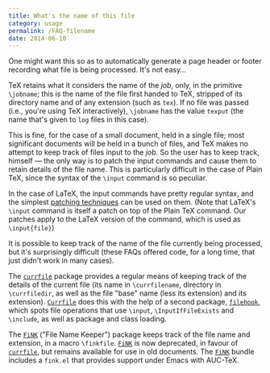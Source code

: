 ```yaml
---
title: What's the name of this file
category: usage
permalink: /FAQ-filename
date: 2014-06-10
---
```


One might want this so as to automatically generate a page header or
footer recording what file is being processed.  It's not easy&hellip;

TeX retains what it considers the name of the _job_, only, in
the primitive `\jobname`; this is the name of the file first
handed to TeX, stripped of its directory name and of any extension
(such as `tex`).  If no file was passed (i.e., you're using
TeX interactively), `\jobname` has the value `texput`
(the name that's given to `log` files in this case).

This is fine, for the case of a small document, held in a single file;
most significant documents will be held in a bunch of files, and
TeX makes no attempt to keep track of files input to the
_job_.  So the user has to keep track, himself&nbsp;&mdash; the only way
is to patch the input commands and cause them to retain details of the
file name.  This is particularly difficult in the case of Plain TeX,
since the syntax of the `\input` command is so peculiar.

In the case of LaTeX, the input commands have pretty regular
syntax, and the simplest [patching techniques](FAQ-patch) can be
used on them.  (Note that LaTeX's `\input` command is itself a
patch on top of the Plain TeX command.  Our patches apply to the
LaTeX version of the command, which is used as `\input{file}`)

It is possible to keep track of the name of the file currently being
processed, but it's surprisingly difficult (these FAQs offered
code, for a long time, that just didn't work in many cases).

The [`currfile`](https://ctan.org/pkg/currfile) package provides a regular means of keeping
track of the details of the current file (its name in
`\currfilename`, directory in `\currfiledir`, as well as the
file "base" name (less its extension) and its extension).
[`Currfile`](https://ctan.org/pkg/Currfile) does this with the help of a second package,
[`filehook`](https://ctan.org/pkg/filehook), which spots file operations that use `\input`,
`\InputIfFileExists` and `\include`, as well as package and
class loading.

The [`FiNK`](https://ctan.org/pkg/FiNK) ("File Name Keeper") package keeps track of the
file name and extension, in a macro `\finkfile`.  [`FiNK`](https://ctan.org/pkg/FiNK) is
now deprecated, in favour of [`currfile`](https://ctan.org/pkg/currfile), but remains available
for use in old documents.
The [`FiNK`](https://ctan.org/pkg/FiNK) bundle includes a `fink.el` that provides
support under Emacs with AUC-TeX.

